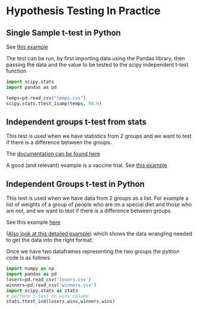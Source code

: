 # Hypothesis Testing In Practice

## Single Sample t-test in Python 

See [this example](https://github.com/bnorthan/inf-428-data-analytics-online/blob/master/python/notebooks/statistics/HumanBodyTemp.ipynb)

The test can be run, by first importing data using the Pandas library, then passing the data and the value to be tested to the scipy independent t-test function 

``` python
import scipy.stats
import pandas as pd

temps=pd.read_csv("temps.csv")
scipy.stats.ttest_1samp(temps, 98.6)

```

## Independent groups t-test from stats 

This test is used when we have statistics from 2 groups and we want to test if there is a difference between the groups. 

The [documentation can be found here](https://docs.scipy.org/doc/scipy/reference/generated/scipy.stats.ttest_ind_from_stats.html#scipy.stats.ttest_ind_from_stats)

A good (and relevant) example is a vaccine trial.  See [this example](https://github.com/bnorthan/inf-428-data-analytics-online/blob/master/python/notebooks/statistics/CovidVaccines.ipynb)


## Independent Groups t-test in Python  

This test is used when we have data from 2 groups as a list.  For example a list of weights of a group of people who are on a special diet and those who are not, and we want to test if there is a difference between groups. 

See this example [here](https://github.com/bnorthan/inf-428-data-analytics-online/blob/master/python/notebooks/statistics/Ind.%20T-test%20Simple.ipynb)

([Also look at this detailed example](https://github.com/bnorthan/inf-428-data-analytics-online/blob/master/python/notebooks/statistics/Ind.%20T-Test%20Baseball%20Teams.ipynb)) which shows the data wrangling needed to get the data into the right format.  

Once we have two dataframes representing the two groups the python code is as follows  

``` python
import numpy as np  
import pandas as pd  
losers=pd.read_csv('losers.csv')  
winners=pd.read_csv('winners.csv') 
import scipy.stats as stats
# perform t-test on wins column
stats.ttest_ind(losers.wins,winners.wins) 

```
